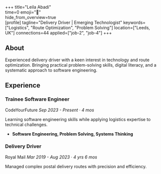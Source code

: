 +++ 
title="Leila Abadi"  
time=0 
emoji="👤"  
hide_from_overview=true  
[profile] 
tagline="Delivery Driver | Emerging Technologist" 
keywords=["Logistics", "Route Optimization", "Problem Solving"] 
location=["Leeds, UK"] 
connections=44 
applied=["job-2", "job-4"] 
+++

## About

Experienced delivery driver with a keen interest in technology and route optimization. Bringing practical problem-solving skills, digital literacy, and a systematic approach to software engineering.

## Experience

### Trainee Software Engineer

CodeYourFuture
_Sep 2023 - Present · 4 mos_

Learning software engineering skills while applying logistics expertise to technical challenges.

- **Software Engineering, Problem Solving, Systems Thinking**

### Delivery Driver

Royal Mail
_Mar 2019 - Aug 2023 · 4 yrs 6 mos_

Managed complex postal delivery routes with precision and efficiency.
